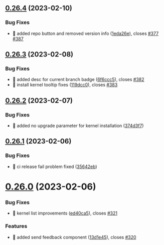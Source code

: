 ## [0.26.4](https://github.com/oguzkaganeren/manjaro-starter/compare/v0.26.3...v0.26.4) (2023-02-10)


### Bug Fixes

* 🐛 added repo button and removed version info ([1eda26e](https://github.com/oguzkaganeren/manjaro-starter/commit/1eda26e403989799c54e0ef86e3a7385f607a5cc)), closes [#377](https://github.com/oguzkaganeren/manjaro-starter/issues/377) [#387](https://github.com/oguzkaganeren/manjaro-starter/issues/387)



## [0.26.3](https://github.com/oguzkaganeren/manjaro-starter/compare/v0.26.2...v0.26.3) (2023-02-08)


### Bug Fixes

* 🐛 added desc for current branch badge ([6f6ccc5](https://github.com/oguzkaganeren/manjaro-starter/commit/6f6ccc5e2bd07a151348d09de15d546c302cc53e)), closes [#382](https://github.com/oguzkaganeren/manjaro-starter/issues/382)
* 🐛 install kernel tooltip fixes ([119dcc0](https://github.com/oguzkaganeren/manjaro-starter/commit/119dcc0cffdddc0e3c92aacb11942f04c778ea20)), closes [#383](https://github.com/oguzkaganeren/manjaro-starter/issues/383)



## [0.26.2](https://github.com/oguzkaganeren/manjaro-starter/compare/v0.26.1...v0.26.2) (2023-02-07)


### Bug Fixes

* 🐛 added no upgrade parameter for kernel installation ([374d3f7](https://github.com/oguzkaganeren/manjaro-starter/commit/374d3f7703c0a0f599d9350bca57d40fde1128d8))



## [0.26.1](https://github.com/oguzkaganeren/manjaro-starter/compare/v0.26.0...v0.26.1) (2023-02-06)


### Bug Fixes

* 🐛 ci release fail problem fixed ([35642eb](https://github.com/oguzkaganeren/manjaro-starter/commit/35642ebd25941c053ac292a69a1be1f2429fd43e))



# [0.26.0](https://github.com/oguzkaganeren/manjaro-starter/compare/v0.25.0...v0.26.0) (2023-02-06)


### Bug Fixes

* 🐛 kernel list improvements ([ed40ca5](https://github.com/oguzkaganeren/manjaro-starter/commit/ed40ca5b5d129ed8bebab381367f8a28d9dea082)), closes [#321](https://github.com/oguzkaganeren/manjaro-starter/issues/321)


### Features

* 🎸 added send feedback component ([13d1e45](https://github.com/oguzkaganeren/manjaro-starter/commit/13d1e45b3fa1f8e69704212fb7864581eec49e70)), closes [#320](https://github.com/oguzkaganeren/manjaro-starter/issues/320)



